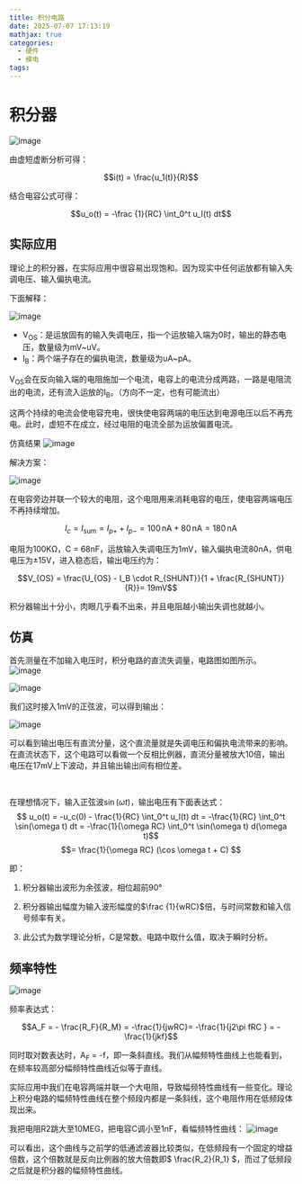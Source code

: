 ```yaml
---
title: 积分电路
date: 2025-07-07 17:13:19
mathjax: true
categories:
  - 硬件
  - 模电
tags:
---
```


# 积分器

![image](https://github.com/maxiro-samurai/picx-images-hosting/raw/master/image.2rvf0ylbok.png)

由虚短虚断分析可得：

$$i(t) = \frac{u_1(t)}{R}$$

结合电容公式可得：

$$u_o(t) = -\frac {1}{RC} \int_0^t u_I(t) dt$$


## 实际应用

理论上的积分器，在实际应用中很容易出现饱和。因为现实中任何运放都有输入失调电压、输入偏执电流。


下面解释：

![image](https://github.com/maxiro-samurai/picx-images-hosting/raw/master/image.7pkohf5gn.png)

* V<sub>OS</sub>：是运放固有的输入失调电压，指一个运放输入端为0时，输出的静态电压，数量级为mV~uV。
* I<sub>B</sub>：两个端子存在的偏执电流，数量级为uA~pA。


V<sub>OS</sub>会在反向输入端的电阻施加一个电流，电容上的电流分成两路，一路是电阻流出的电流，还有流入运放的I<sub>B</sub>。（方向不一定，也有可能流出）

这两个持续的电流会使电容充电，很快使电容两端的电压达到电源电压以后不再充电。此时，虚短不在成立，经过电阻的电流全部为运放偏置电流。

仿真结果
![image](https://github.com/maxiro-samurai/picx-images-hosting/raw/master/image.3gool6vmln.webp)



解决方案：

![image](https://github.com/maxiro-samurai/picx-images-hosting/raw/master/image.67xqt9cw1w.webp)

在电容旁边并联一个较大的电阻，这个电阻用来消耗电容的电压，使电容两端电压不再持续增加。


$$
I_c = I_{\mathrm{sum}} = I_{p+} + I_{p-} = 100\,\mathrm{nA} + 80\,\mathrm{nA} = 180\,\mathrm{nA}
$$

电阻为100KΩ，C = 68nF，运放输入失调电压为1mV，输入偏执电流80nA，供电电压为±15V，进入稳态后，输出电压约为：

$$V_{OS} = \frac{U_{OS} - I_B \cdot R_{SHUNT}}{1 + \frac{R_{SHUNT}}{R}}=  19mV$$


积分器输出十分小，肉眼几乎看不出来，并且电阻越小输出失调也就越小。

## 仿真

首先测量在不加输入电压时，积分电路的直流失调量，电路图如图所示。
![image](https://github.com/maxiro-samurai/picx-images-hosting/raw/master/image.361ustyv8b.webp)

![image](https://github.com/maxiro-samurai/picx-images-hosting/raw/master/image.7eh22ns3nw.webp)

我们这时接入1mV的正弦波，可以得到输出：


![image](https://github.com/maxiro-samurai/picx-images-hosting/raw/master/image.3yeqaktypy.webp)

可以看到输出电压有直流分量，这个直流量就是失调电压和偏执电流带来的影响。在直流状态下，这个电路可以看做一个反相比例器，直流分量被放大10倍，输出电压在17mV上下波动，并且输出输出间有相位差。


<br>

在理想情况下，输入正弦波$\sin(\omega t)$，输出电压有下面表达式：
$$ u_o(t) = -u_c(0) - \frac{1}{RC} \int_0^t u_l(t)  dt = -\frac{1}{RC} \int_0^t \sin(\omega t)  dt = -\frac{1}{\omega RC} \int_0^t \sin(\omega t)  d(\omega t)$$
$$= \frac{1}{\omega RC} (\cos \omega t + C) $$

即：

1. 积分器输出波形为余弦波，相位超前90°

2. 积分器输出幅度为输入波形幅度的$\frac {1}{wRC}$倍，与时间常数和输入信号频率有关。

3. 此公式为数学理论分析，C是常数。电路中取什么值，取决于瞬时分析。

## 频率特性

![image](https://github.com/maxiro-samurai/picx-images-hosting/raw/master/image.7snhtlcukm.webp)


频率表达式：

$$A_F = - \frac{R_F}{R_M} = -\frac{1}{jwRC}= -\frac{1}{j2\pi fRC } = -\frac{1}{jkf}$$

同时取对数表达时，A<sub>F</sub> = -f，即一条斜直线。我们从幅频特性曲线上也能看到，在频率较高部分幅频特性曲线近似等于直线。

实际应用中我们在电容两端并联一个大电阻，导致幅频特性曲线有一些变化。理论上积分电路的幅频特性曲线在整个频段内都是一条斜线，这个电阻作用在低频段体现出来。

我把电阻R2跳大至10MEG，把电容C调小至1nF，看幅频特性曲线：
![image](https://github.com/maxiro-samurai/picx-images-hosting/raw/master/image.32i8vdjcp2.webp)


可以看出，这个曲线与之前学的低通滤波器比较类似，在低频段有一个固定的增益倍数，这个倍数就是反向比例器的放大倍数即$ \frac{R_2}{R_1} $，而过了低频段之后就是积分器的幅频特性曲线。








